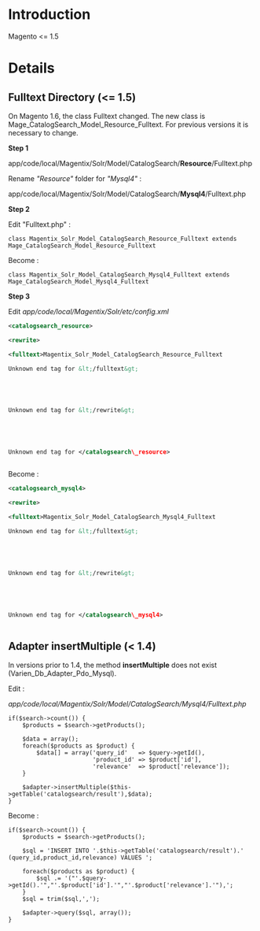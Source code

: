 # Introduction #

Magento <= 1.5

# Details #

## Fulltext Directory (<= 1.5) ##

On Magento 1.6, the class Fulltext changed. The new class is Mage\_CatalogSearch\_Model\_Resource\_Fulltext. For previous versions it is necessary to change.

**Step 1**

app/code/local/Magentix/Solr/Model/CatalogSearch/**Resource**/Fulltext.php

Rename _"Resource"_ folder for _"Mysql4"_ :

app/code/local/Magentix/Solr/Model/CatalogSearch/**Mysql4**/Fulltext.php


**Step 2**

Edit "Fulltext.php" :

`class Magentix_Solr_Model_CatalogSearch_Resource_Fulltext extends Mage_CatalogSearch_Model_Resource_Fulltext`

Become :

`class Magentix_Solr_Model_CatalogSearch_Mysql4_Fulltext extends Mage_CatalogSearch_Model_Mysql4_Fulltext`


**Step 3**

Edit _app/code/local/Magentix/Solr/etc/config.xml_

```xml
<catalogsearch_resource>

<rewrite>

<fulltext>Magentix_Solr_Model_CatalogSearch_Resource_Fulltext

Unknown end tag for &lt;/fulltext&gt;





Unknown end tag for &lt;/rewrite&gt;





Unknown end tag for </catalogsearch\_resource>



```

Become :

```xml
<catalogsearch_mysql4>

<rewrite>

<fulltext>Magentix_Solr_Model_CatalogSearch_Mysql4_Fulltext

Unknown end tag for &lt;/fulltext&gt;





Unknown end tag for &lt;/rewrite&gt;





Unknown end tag for </catalogsearch\_mysql4>



```


## Adapter insertMultiple (< 1.4) ##

In versions prior to 1.4, the method **insertMultiple** does not exist (Varien\_Db\_Adapter\_Pdo\_Mysql).

Edit :

_app/code/local/Magentix/Solr/Model/CatalogSearch/Mysql4/Fulltext.php_

```
if($search->count()) {
    $products = $search->getProducts();

    $data = array();
    foreach($products as $product) {
        $data[] = array('query_id'   => $query->getId(),
                        'product_id' => $product['id'],
                        'relevance'  => $product['relevance']);
    }

    $adapter->insertMultiple($this->getTable('catalogsearch/result'),$data);
}
```

Become :

```
if($search->count()) {
    $products = $search->getProducts();

    $sql = 'INSERT INTO '.$this->getTable('catalogsearch/result').' (query_id,product_id,relevance) VALUES ';

    foreach($products as $product) {
        $sql .= '("'.$query->getId().'","'.$product['id'].'","'.$product['relevance'].'"),';
    }
    $sql = trim($sql,',');

    $adapter->query($sql, array());
}
```